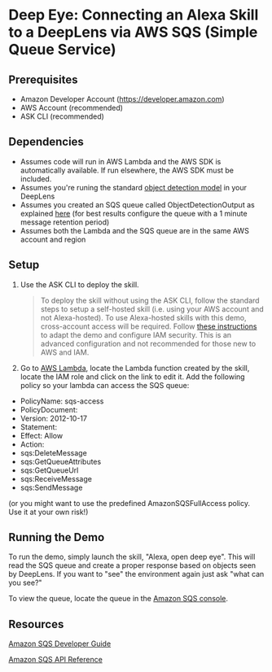 # Deep Eye: Connecting an Alexa Skill to a DeepLens via AWS SQS (Simple Queue Service)

## Prerequisites
* Amazon Developer Account (https://developer.amazon.com)
* AWS Account (recommended)
* ASK CLI (recommended)

## Dependencies
* Assumes code will run in AWS Lambda and the AWS SDK is automatically available. If run elsewhere, the AWS SDK must be included.
* Assumes you're runing the standard [object detection model](https://docs.aws.amazon.com/deeplens/latest/dg/deeplens-templated-projects-overview.html#object-recognition) in your DeepLens
* Assumes you created an SQS queue called ObjectDetectionOutput as explained [here](https://aws.amazon.com/getting-started/tutorials/extend-deeplens-project) (for best results configure the queue with a 1 minute message retention period)
* Assumes both the Lambda and the SQS queue are in the same AWS account and region

## Setup
1. Use the ASK CLI to deploy the skill.
    > To deploy the skill without using the ASK CLI, follow the standard steps to setup a self-hosted skill (i.e. using your AWS account and not Alexa-hosted).
    > To use Alexa-hosted skills with this demo, cross-account access will be required. Follow [these instructions](https://developer.amazon.com/docs/hosted-skills/build-a-skill-end-to-end-using-an-alexa-hosted-skill.html) to adapt the demo and configure IAM security. This is an advanced configuration and not recommended for those new to AWS and IAM.
2. Go to [AWS Lambda](https://console.aws.amazon.com/lambda), locate the Lambda function created by the skill, locate the IAM role and click on the link to edit it. Add the following policy so your lambda can access the SQS queue:

- PolicyName: sqs-access
- PolicyDocument:
- Version: 2012-10-17
- Statement:
- Effect: Allow
- Action:
- sqs:DeleteMessage
- sqs:GetQueueAttributes
- sqs:GetQueueUrl
- sqs:ReceiveMessage
- sqs:SendMessage

(or you might want to use the predefined AmazonSQSFullAccess policy. Use it at your own risk!)

## Running the Demo

To run the demo, simply launch the skill, "Alexa, open deep eye".  This will read the SQS queue and create a proper response based on objects seen by DeepLens.
If you want to "see" the environment again just ask "what can you see?"

To view the queue, locate the queue in the [Amazon SQS console](https://console.aws.amazon.com/sqs).

## Resources

[Amazon SQS Developer Guide](https://docs.aws.amazon.com/AWSSimpleQueueService/latest/SQSDeveloperGuide/welcome.html)

[Amazon SQS API Reference](https://docs.aws.amazon.com/AWSSimpleQueueService/latest/APIReference/)
